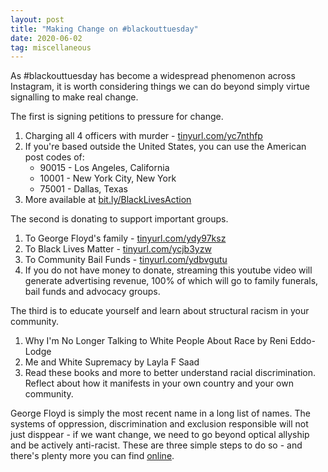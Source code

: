 ```yaml
---
layout: post
title: "Making Change on #blackouttuesday"
date: 2020-06-02
tag: miscellaneous
---
```


As \#blackouttuesday has become a widespread phenomenon across Instagram, it is worth considering things we can do beyond simply virtue signalling to make real change.

The first is signing petitions to pressure for change.

1. Charging all 4 officers with murder - [tinyurl.com/yc7nthfp](tinyurl.com/yc7nthfp)
2. If you're based outside the United States, you can use the American post codes of:
   - 90015 - Los Angeles, California
   - 10001 - New York City, New York
   - 75001 - Dallas, Texas
3. More available at [bit.ly/BlackLivesAction](bit.ly/BlackLivesAction)

The second is donating to support important groups.

1. To George Floyd's family - [tinyurl.com/ydy97ksz](tinyurl.com/ydy97ksz)
2. To Black Lives Matter - [tinyurl.com/ycjb3yzw](tinyurl.com/ycjb3yzw)
3. To Community Bail Funds - [tinyurl.com/ydbvgutu](tinyurl.com/ydbvgutu)
4. If you do not have money to donate, streaming this youtube video will generate advertising revenue, 100% of which will go to family funerals, bail funds and advocacy groups.

The third is to educate yourself and learn about structural racism in your community.

1. Why I'm No Longer Talking to White People About Race by Reni Eddo-Lodge
2. Me and White Supremacy by Layla F Saad
3. Read these books and more to better understand racial discrimination. Reflect about how it manifests in your own country and your own community.

George Floyd is simply the most recent name in a long list of names. The systems of oppression, discrimination and exclusion responsible will not just disppear - if we want change, we need to go beyond optical allyship and be actively anti-racist. These are three simple steps to do so - and there's plenty more you can find [online](https://blacklivesmatters.carrd.co/).

